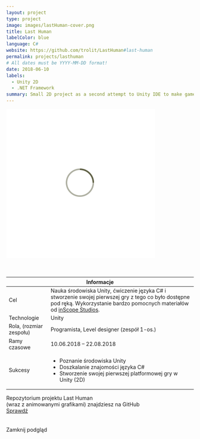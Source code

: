 ```yaml
---
layout: project
type: project
image: images/lastHuman-cover.png
title: Last Human
labelColor: blue
language: C#
website: https://github.com/trolit/LastHuman#last-human
permalink: projects/lasthuman
# All dates must be YYYY-MM-DD format!
date: 2018-06-10
labels:
  - Unity 2D
  - .NET Framework
summary: Small 2D project as a second attempt to Unity IDE to make game.
---
```


<div class="ui centered grid">
  <div class="fourteen wide column clickable" onclick="showModalWithImage(this)">
    <img class="ui image img-center" src="../images/oval.svg" data-echo="../images/lastHuman-page-1.png">
  </div>
</div>

<br>

<div class="ui embed" data-source="youtube" data-id="aM6dEtEPYnU" > </div>

<br>

 <table class="ui celled striped tablet stackable table">
  <thead>
    <tr><th colspan="3">
      Informacje
    </th>
  </tr></thead>
  <tbody>
    <tr>
      <td>
        <i class="info circle icon"></i> Cel
      </td>
      <td class="justify-text font-balooChettan2">Nauka środowiska Unity, ćwiczenie języka C# i stworzenie swojej pierwszej gry z tego co było dostępne pod ręką. Wykorzystanie bardzo pomocnych materiałów od <a href="https://www.youtube.com/user/KnnthRA/videos" target="_blank">inScope Studios</a>.</td>
    </tr>
    <tr>
      <td>
        <i class="lab icon"></i> Technologie
      </td>
      <td class="font-balooChettan2">Unity</td>
    </tr>
    <tr>
      <td class="collapsing">
        <i class="users icon"></i> Rola, (rozmiar zespołu)
      </td>
      <td class="font-balooChettan2">Programista, Level designer (zespół 1-os.)</td>
    </tr>
    <tr>
      <td>
        <i class="clock icon"></i> Ramy czasowe
      </td>
      <td class="font-balooChettan2">10.06.2018 – 22.08.2018</td>
    </tr>
    <tr>
      <td>
        <i class="star icon"></i> Sukcesy
      </td>
      <td class="font-balooChettan2">
        <ul>
          <li>Poznanie środowiska Unity</li>
          <li>Doszkalanie znajomości języka C#</li>
          <li>Stworzenie swojej pierwszej platformowej gry w Unity (2D)</li>
        </ul>
      </td>
    </tr>
  </tbody>
</table>

<div class="ui placeholder segment">
  <div class="ui icon header font-balooChettan2">
    <i class="github icon"></i>
    Repozytorium projektu Last Human<br/>(wraz z animowanymi grafikami) znajdziesz na GitHub
  </div>
  <a href="https://github.com/trolit/LastHuman" target="_blank" style="margin-top: 2%;">
    <div class="ui animated csharp button" onclick="this.blur();" tabindex="0">
      <div class="visible content font-balooChettan2">Sprawdź</div>
      <div class="hidden content">
        <i class="right arrow icon"></i>
      </div>
    </div>
  </a>
</div>

<!-- Image Modal -->
<div class="tiny modal">
  <div class="image content">
    <div class="ui huge image">
      <img id="imgPlaceholder" src="">
    </div>
  </div>
  <br/>
  <div class="actions">
    <div class="ui csharp left labeled icon button">
      Zamknij podgląd
      <i class="file image icon"></i>
    </div>
  </div>
</div>
